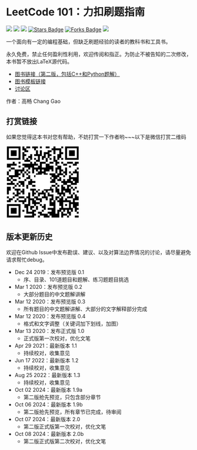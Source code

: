 # LeetCode 101：力扣刷题指南

<a href="https://isocpp.org/"><img src="https://img.shields.io/badge/C++-red?style=plastic" height="22"/></a>
<a href="https://www.python.org/"><img src="https://img.shields.io/badge/Python3-blue?style=plastic" height="22"/></a>
<a href="https://github.com/changgyhub/leetcode_101/blob/master/LeetCode%20101%20-%20A%20Grinding%20Guide.pdf"><img src="https://img.shields.io/badge/最新版本-2.0b-8A2BE2" height="22"/></a>
<a href="https://github.com/changgyhub/leetcode_101/stargazers"><img src="https://img.shields.io/github/stars/changgyhub/leetcode_101" alt="Stars Badge" height="22"/></a>
<a href="https://github.com/changgyhub/leetcode_101/network/members"><img src="https://img.shields.io/github/forks/changgyhub/leetcode_101" alt="Forks Badge" height="22"/></a>
<a href="https://www.linkedin.com/in/changgy/" ><img src="https://img.shields.io/badge/LinkedIn-Follow_Chang_Gao-black?style=social&logo=linkedin" height="22"/> </a>

一个面向有一定的编程基础，但缺乏刷题经验的读者的教科书和工具书。

永久免费，禁止任何盈利性利用，欢迎传阅和指正。为防止不被告知的二次修改，本书暂不放出LaTeX源代码。

* [图书链接（第二版，包括C++和Python题解）](https://github.com/changgyhub/leetcode_101/blob/master/LeetCode%20101%20-%20A%20Grinding%20Guide.pdf)
* [图书模板链接](https://www.overleaf.com/latex/templates/elegantbook-template/zpsrbmdsxrgy)
* [讨论区](https://github.com/changgyhub/leetcode_101/issues/49)

作者：高畅 Chang Gao


## 打赏链接

如果您觉得这本书对您有帮助，不妨打赏一下作者哟\~\~\~以下是微信打赏二维码

<img src="./misc/wechatpay.jpg" width="200" height="200">

## 版本更新历史

欢迎在Github Issue中发布勘误、建议、以及对算法边界情况的讨论，请尽量避免请求帮忙debug。

* Dec 24 2019：发布预览版 0.1
  * 序、目录、101道题目和题解、练习题题目挑选
* Mar 1 2020：发布预览版 0.2
  * 大部分题目的中文题解讲解
* Mar 12 2020：发布预览版 0.3
  * 所有题目的中文题解讲解、大部分的文字解释部分完成
* Mar 12 2020：发布预览版 0.4
  * 格式和文字调整（关键词加下划线，加图）
* Mar 13 2020：发布正式版 1.0
  * 正式版第一次校对，优化文笔
* Apr 29 2021：最新版本 1.1
  * 持续校对，收集意见
* Jun 17 2022：最新版本 1.2
  * 持续校对，收集意见
* Aug 25 2022：最新版本 1.3
  * 持续校对，收集意见
* Oct 02 2024：最新版本 1.9a
  * 第二版抢先预览，只包含部分章节
* Oct 06 2024：最新版本 1.9b
  * 第二版抢先预览，所有章节已完成，待审阅
* Oct 07 2024：最新版本 2.0
  * 第二版正式版第一次校对，优化文笔
* Oct 08 2024：最新版本 2.0b
  * 第二版正式版第二次校对，优化文笔
